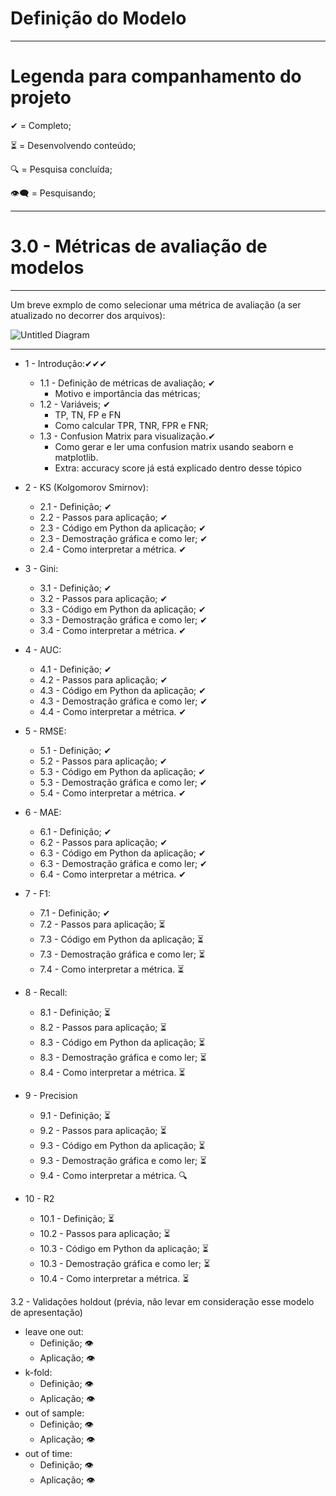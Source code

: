 # Definição do Modelo

---
# Legenda para companhamento do projeto
✔ = Completo;

⏳ = Desenvolvendo conteúdo;

🔍 = Pesquisa concluída;

👁‍🗨 = Pesquisando;

---

# 3.0 - **Métricas de avaliação de modelos**
---

Um breve exmplo de como selecionar uma métrica de avaliação (a ser atualizado no decorrer dos arquivos):

![Untitled Diagram](https://user-images.githubusercontent.com/62318283/130172564-65ae8165-62c5-40b5-9115-73f59edc127b.png)

---
* 1 - Introdução:✔✔✔
  * 1.1 - Definição de métricas de avaliação; ✔ 
    * Motivo e importância das métricas;   
  * 1.2 - Variáveis; ✔
    * TP, TN, FP e FN
    * Como calcular TPR, TNR, FPR e FNR;
  * 1.3 - Confusion Matrix para visualização.✔
    * Como gerar e ler uma confusion matrix usando seaborn e matplotlib.
    * Extra: accuracy score já está explicado dentro desse tópico 
  
* 2 - KS (Kolgomorov Smirnov): 
  * 2.1 - Definição; ✔
  * 2.2 - Passos para aplicação; ✔
  * 2.3 - Código em Python da aplicação; ✔
  * 2.3 - Demostração gráfica e como ler; ✔
  * 2.4 - Como interpretar a métrica. ✔

* 3 - Gini: 
  * 3.1 - Definição; ✔
  * 3.2 - Passos para aplicação; ✔
  * 3.3 - Código em Python da aplicação; ✔
  * 3.3 - Demostração gráfica e como ler; ✔
  * 3.4 - Como interpretar a métrica. ✔
  
* 4 - AUC: 
  * 4.1 - Definição; ✔
  * 4.2 - Passos para aplicação; ✔
  * 4.3 - Código em Python da aplicação; ✔
  * 4.3 - Demostração gráfica e como ler; ✔
  * 4.4 - Como interpretar a métrica. ✔
  
* 5 - RMSE: 
  * 5.1 - Definição; ✔
  * 5.2 - Passos para aplicação; ✔
  * 5.3 - Código em Python da aplicação; ✔
  * 5.3 - Demostração gráfica e como ler; ✔
  * 5.4 - Como interpretar a métrica. ✔

* 6 - MAE: 
  * 6.1 - Definição; ✔
  * 6.2 - Passos para aplicação; ✔
  * 6.3 - Código em Python da aplicação; ✔
  * 6.3 - Demostração gráfica e como ler; ✔
  * 6.4 - Como interpretar a métrica. ✔

* 7 - F1: 
  * 7.1 - Definição; ✔
  * 7.2 - Passos para aplicação; ⏳
  * 7.3 - Código em Python da aplicação; ⏳
  * 7.3 - Demostração gráfica e como ler; ⏳
  * 7.4 - Como interpretar a métrica. ⏳

* 8 - Recall:
  * 8.1 - Definição; ⏳
  * 8.2 - Passos para aplicação; ⏳
  * 8.3 - Código em Python da aplicação; ⏳
  * 8.3 - Demostração gráfica e como ler; ⏳
  * 8.4 - Como interpretar a métrica. ⏳

* 9 - Precision
  * 9.1 - Definição; ⏳
  * 9.2 - Passos para aplicação; ⏳
  * 9.3 - Código em Python da aplicação; ⏳
  * 9.3 - Demostração gráfica e como ler; ⏳
  * 9.4 - Como interpretar a métrica. 🔍

* 10 - R2   
  * 10.1 - Definição; ⏳
  * 10.2 - Passos para aplicação; ⏳
  * 10.3 - Código em Python da aplicação; ⏳
  * 10.3 - Demostração gráfica e como ler; ⏳
  * 10.4 - Como interpretar a métrica. ⏳

3.2 - Validações holdout (prévia, não levar em consideração esse modelo de apresentação) 
* leave one out:
  * Definição; 👁‍
  * Aplicação; 👁‍
* k-fold: 
  * Definição; 👁‍
  * Aplicação; 👁‍
* out of sample:
  * Definição; 👁‍
  * Aplicação; 👁‍
* out of time:
  * Definição; 👁‍
  * Aplicação; 👁‍
